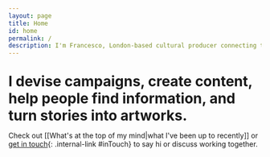 ```yaml
---
layout: page
title: Home
id: home
permalink: /
description: I'm Francesco, London-based cultural producer connecting the dots between art and design.
---
```


<h1 style="margin: 1.1em 0 0.5em 0;">I devise campaigns, create content, help people find information, and turn stories into artworks.</h1>

Check out [[What's at the top of my mind|what I've been up to recently]] or [get in touch](#contact){: .internal-link #inTouch} to say hi or discuss working together.